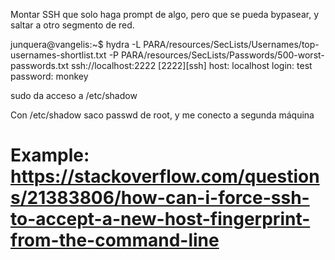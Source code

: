 Montar SSH que solo haga prompt de algo, pero que se pueda bypasear, y saltar a otro segmento de red.

junquera@vangelis:~$ hydra -L PARA/resources/SecLists/Usernames/top-usernames-shortlist.txt -P PARA/resources/SecLists/Passwords/500-worst-passwords.txt ssh://localhost:2222
[2222][ssh] host: localhost   login: test   password: monkey


sudo da acceso a /etc/shadow

Con /etc/shadow saco passwd de root, y me conecto a segunda máquina

# Example: https://stackoverflow.com/questions/21383806/how-can-i-force-ssh-to-accept-a-new-host-fingerprint-from-the-command-line
